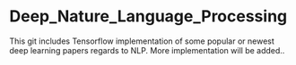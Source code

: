 # Deep_Nature_Language_Processing


This git includes Tensorflow implementation of some popular or newest deep learning papers regards to NLP.
More implementation will be added..
